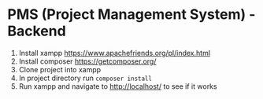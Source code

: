 # PMS (Project Management System) - Backend

1. Install xampp https://www.apachefriends.org/pl/index.html  
2. Install composer https://getcomposer.org/
3. Clone project into xampp
4. In project directory run `composer install`
5. Run xampp and navigate to [http://localhost/](http://localhost/) to see if it works  
